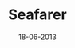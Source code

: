 ---
title: Seafarer
url: seafarer
comments: false
layout: photo
categories: [photos]
imageurl: http://farm6.staticflickr.com/5340/9486215427_25825a34a9_b_d.jpg
flickrurl: http://www.flickr.com/photos/paulmmay/9486215427/in/photostream/lightbox/
date: 18-06-2013
caption: Seafarer. Costa Rica. Scan from a damaged negative.  
---
